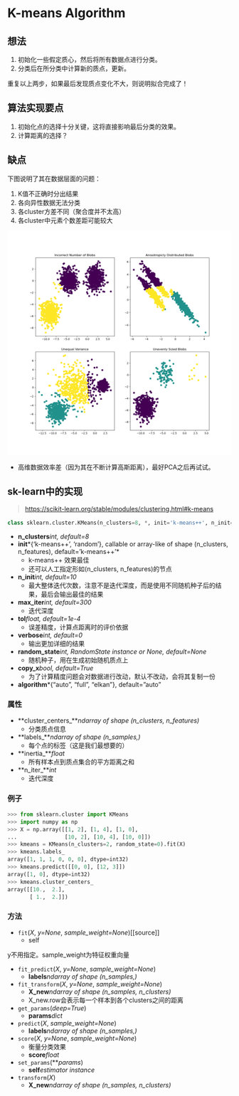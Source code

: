 # K-means Algorithm

## 想法

1. 初始化一些假定质心，然后将所有数据点进行分类。
2. 分类后在所分类中计算新的质点，更新。

重复以上两步，如果最后发现质点变化不大，则说明拟合完成了！

## 算法实现要点

1. 初始化点的选择十分关键，这将直接影响最后分类的效果。
2. 计算距离的选择？

## 缺点

下图说明了其在数据层面的问题：

1. K值不正确时分出结果
2. 各向异性数据无法分类
3. 各cluster方差不同（聚合度并不太高）
4. 各cluster中元素个数差距可能较大

[![../_images/sphx_glr_plot_kmeans_assumptions_0011.png](notes.assets/sphx_glr_plot_kmeans_assumptions_0011.png)](https://scikit-learn.org/stable/auto_examples/cluster/plot_kmeans_assumptions.html)

* 高维数据效率差（因为其在不断计算高斯距离），最好PCA之后再试试。



## sk-learn中的实现

> https://scikit-learn.org/stable/modules/clustering.html#k-means

```python
class sklearn.cluster.KMeans(n_clusters=8, *, init='k-means++', n_init=10, max_iter=300, tol=0.0001, precompute_distances='deprecated', verbose=0, random_state=None, copy_x=True, n_jobs='deprecated', algorithm='auto')
```

- **n_clusters***int, default=8*
- **init***{‘k-means++’, ‘random’}, callable or array-like of shape (n_clusters, n_features), default=’k-means++’*
  - k-means++ 效果最佳
  - 还可以人工指定形如(n_clusters, n_features)的节点
- **n_init***int, default=10*
  - 最大整体迭代次数，注意不是迭代深度，而是使用不同随机种子后的结果，最后会输出最佳的结果
- **max_iter***int, default=300*
  - 迭代深度
- **tol***float, default=1e-4*
  - 误差精度，计算点距离时的评价依据
- **verbose***int, default=0*
  - 输出更加详细的结果
- **random_state***int, RandomState instance or None, default=None*
  - 随机种子，用在生成初始随机质点上
- **copy_x***bool, default=True*
  - 为了计算精度问题会对数据进行改动，默认不改动，会将其复制一份
- **algorithm***{“auto”, “full”, “elkan”}, default=”auto”

### 属性

- **cluster_centers_***ndarray of shape (n_clusters, n_features)*
  - 分类质点信息
- **labels_***ndarray of shape (n_samples,)*
  - 每个点的标签（这是我们最想要的）
- **inertia_***float*
  - 所有样本点到质点集合的平方距离之和
- **n_iter_***int*
  - 迭代深度

### 例子

```python
>>> from sklearn.cluster import KMeans
>>> import numpy as np
>>> X = np.array([[1, 2], [1, 4], [1, 0],
...               [10, 2], [10, 4], [10, 0]])
>>> kmeans = KMeans(n_clusters=2, random_state=0).fit(X)
>>> kmeans.labels_
array([1, 1, 1, 0, 0, 0], dtype=int32)
>>> kmeans.predict([[0, 0], [12, 3]])
array([1, 0], dtype=int32)
>>> kmeans.cluster_centers_
array([[10.,  2.],
       [ 1.,  2.]])
```

### 方法

- `fit`(*X*, *y=None*, *sample_weight=None*)[[source\]]
  - self

y不用指定。sample_weight为特征权重向量

* `fit_predict`(*X*, *y=None*, *sample_weight=None*)
  * **labels***ndarray of shape (n_samples,)*
* `fit_transform`(*X*, *y=None*, *sample_weight=None*)
  * **X_new***ndarray of shape (n_samples, n_clusters)*
  * X_new.row会表示每一个样本到各个clusters之间的距离
* `get_params`(*deep=True*)
  * **params***dict*
* `predict`(*X*, *sample_weight=None*)
  * **labels***ndarray of shape (n_samples,)*
* `score`(*X*, *y=None*, *sample_weight=None*)
  * 衡量分类效果
  * **score***float*
* `set_params`(***params*)
  * **self***estimator instance*
* `transform`(*X*)
  * **X_new***ndarray of shape (n_samples, n_clusters)*

